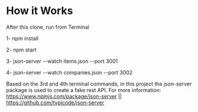 <h1> How it Works </h1>

After this clone, run from Terminal

1- npm install

2- npm start

3- json-server --watch items.json --port 3001

4- json-server --watch companies.json --port 3002

Based on the 3rd and 4th terminal commands, in this project the json-server package is used to create a fake rest API. For more information: https://www.npmjs.com/package/json-server || https://github.com/typicode/json-server
